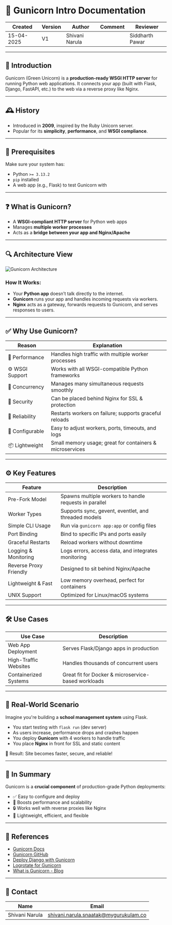 # 🐍 Gunicorn Intro Documentation

| Created     | Version | Author          | Comment | Reviewer        |
|-------------|---------|------------------|---------|------------------|
| 15-04-2025  | V1      | Shivani Narula   |         | Siddharth Pawar  |

---

## 🌟 Introduction

Gunicorn (Green Unicorn) is a **production-ready WSGI HTTP server** for running Python web applications. It connects your app (built with Flask, Django, FastAPI, etc.) to the web via a reverse proxy like Nginx.

---

## 🕰️ History

- Introduced in **2009**, inspired by the Ruby Unicorn server.  
- Popular for its **simplicity**, **performance**, and **WSGI compliance**.

---

## 🔧 Prerequisites

Make sure your system has:

- Python `>= 3.13.2`
- `pip` installed
- A web app (e.g., Flask) to test Gunicorn with

---

## ❓ What is Gunicorn?

- A **WSGI-compliant HTTP server** for Python web apps  
- Manages **multiple worker processes**  
- Acts as a **bridge between your app and Nginx/Apache**

---

## 🔍 Architecture View

![Gunicorn Architecture](https://github.com/user-attachments/assets/77554584-461e-440a-8fc3-2c678baacd9b)

### How It Works:

- Your **Python app** doesn’t talk directly to the internet.
- **Gunicorn** runs your app and handles incoming requests via workers.
- **Nginx** acts as a gateway, forwards requests to Gunicorn, and serves responses to users.

---

## ✅ Why Use Gunicorn?

| Reason           | Explanation                                                  |
|------------------|--------------------------------------------------------------|
| 🚀 Performance    | Handles high traffic with multiple worker processes          |
| ⚙️ WSGI Support    | Works with all WSGI-compatible Python frameworks             |
| 🔁 Concurrency    | Manages many simultaneous requests smoothly                  |
| 🔐 Security       | Can be placed behind Nginx for SSL & protection              |
| 🔄 Reliability    | Restarts workers on failure; supports graceful reloads       |
| 🔧 Configurable   | Easy to adjust workers, ports, timeouts, and logs            |
| 📦 Lightweight    | Small memory usage; great for containers & microservices     |

---

## ⚙️ Key Features

| Feature                     | Description                                                                 |
|-----------------------------|-----------------------------------------------------------------------------|
| Pre-Fork Model              | Spawns multiple workers to handle requests in parallel                     |
| Worker Types                | Supports sync, gevent, eventlet, and threaded models                        |
| Simple CLI Usage            | Run via `gunicorn app:app` or config files                                 |
| Port Binding                | Bind to specific IPs and ports easily                                      |
| Graceful Restarts           | Reload workers without downtime                                            |
| Logging & Monitoring        | Logs errors, access data, and integrates monitoring                        |
| Reverse Proxy Friendly      | Designed to sit behind Nginx/Apache                                        |
| Lightweight & Fast          | Low memory overhead, perfect for containers                                |
| UNIX Support                | Optimized for Linux/macOS systems                                          |

---

## 🛠️ Use Cases

| Use Case               | Description                                           |
|------------------------|-------------------------------------------------------|
| Web App Deployment     | Serves Flask/Django apps in production               |
| High-Traffic Websites  | Handles thousands of concurrent users                |
| Containerized Systems  | Great fit for Docker & microservice-based workloads  |

---

## 🧩 Real-World Scenario

Imagine you're building a **school management system** using Flask.

- You start testing with `flask run` (dev server)
- As users increase, performance drops and crashes happen
- You deploy **Gunicorn** with 4 workers to handle traffic
- You place **Nginx** in front for SSL and static content

🎯 Result: Site becomes faster, secure, and reliable!

---

## 🧠 In Summary

Gunicorn is a **crucial component** of production-grade Python deployments:

- ✅ Easy to configure and deploy  
- 🚀 Boosts performance and scalability  
- 🔒 Works well with reverse proxies like Nginx  
- 🧰 Lightweight, efficient, and flexible  

---

## 🔗 References

- [Gunicorn Docs](https://docs.gunicorn.org/en/stable/)
- [Gunicorn GitHub](https://github.com/benoitc/gunicorn)
- [Deploy Django with Gunicorn](https://www.digitalocean.com/community/tutorials/how-to-deploy-django-with-gunicorn)
- [Logrotate for Gunicorn](https://betterstack.com/community/guides/logging/how-to-manage-log-files-with-logrotate-on-ubuntu-20-04/)
- [What is Gunicorn - Blog](https://medium.com/@serdarilarslan/what-is-gunicorn-5e674fff131b)

---

## 📇 Contact

| Name            | Email                                       |
|-----------------|---------------------------------------------|
| Shivani Narula  | shivani.narula.snaatak@mygurukulam.co       |
